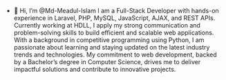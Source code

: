 - 👋 Hi, I’m @Md-Meadul-Islam
I am a Full-Stack Developer with hands-on experience in Laravel, PHP, MySQL, JavaScript, AJAX, and REST APIs. Currently working at HDLL, I apply my strong communication and problem-solving skills to build efficient and scalable web applications. With a background in competitive programming using Python, I am passionate about learning and staying updated on the latest industry trends and technologies. My commitment to web development, backed by a Bachelor’s degree in Computer Science, drives me to deliver impactful solutions and contribute to innovative projects.
